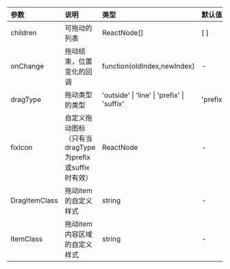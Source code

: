 |  参数   | 说明  | 类型 | 默认值
|  :----  | :----  | :----  | :----  |
| children  | 可拖动的列表 | ReactNode[] | [ ] |
| onChange  | 拖动结束，位置变化的回调 | function(oldIndex,newIndex) | -|
| dragType | 拖动类型的类型 | 'outside'  \|  'line'  \|  'prefix'  \|  'suffix'  | 'prefix' |
| fixIcon  | 自定义拖动图标（只有当dragType为prefix或suffix时有效） |  ReactNode | - |
| DragItemClass |  拖动item的自定义样式 | string | - |
| ItemClass |  拖动item内容区域的自定义样式 | string | - |